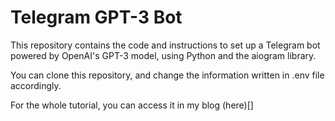 # Telegram GPT-3 Bot
This repository contains the code and instructions to set up a Telegram bot powered by OpenAI's GPT-3 model, using Python and the aiogram library.

You can clone this repository, and change the information written in .env file accordingly.

For the whole tutorial, you can access it in my blog (here)[]
